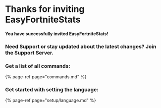 # Thanks for inviting EasyFortniteStats

#### You have successfully invited EasyFortniteStats! 

### Need Support or stay updated about the latest changes? Join the Support Server.

### Get a list of all commands:

{% page-ref page="commands.md" %}

### Get started with setting the language:

{% page-ref page="setup/language.md" %}

